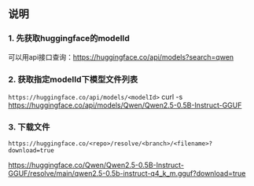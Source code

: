 ## 说明

### 1. 先获取huggingface的modelId

可以用api接口查询：https://huggingface.co/api/models?search=qwen


### 2. 获取指定modelId下模型文件列表

`https://huggingface.co/api/models/<modelId>`
curl -s https://huggingface.co/api/models/Qwen/Qwen2.5-0.5B-Instruct-GGUF

### 3. 下载文件

 `https://huggingface.co/<repo>/resolve/<branch>/<filename>?download=true`

https://huggingface.co/Qwen/Qwen2.5-0.5B-Instruct-GGUF/resolve/main/qwen2.5-0.5b-instruct-q4_k_m.gguf?download=true
